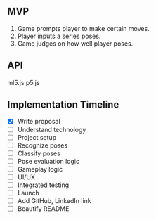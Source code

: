 ## MVP
1. Game prompts player to make certain moves.
2. Player inputs a series poses.
3. Game judges on how well player poses.

## API
ml5.js
p5.js

## Implementation Timeline
- [x] Write proposal
- [ ] Understand technology
- [ ] Project setup
- [ ] Recognize poses
- [ ] Classify poses
- [ ] Pose evaluation logic
- [ ] Gameplay logic
- [ ] UI/UX
- [ ] Integrated testing
- [ ] Launch
- [ ] Add GitHub, LinkedIn link
- [ ] Beautify README
